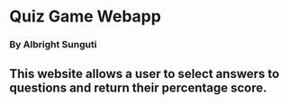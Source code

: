 # Quiz Game Webapp

### By Albright Sunguti

## This website allows a user to select answers to questions and return their percentage score.